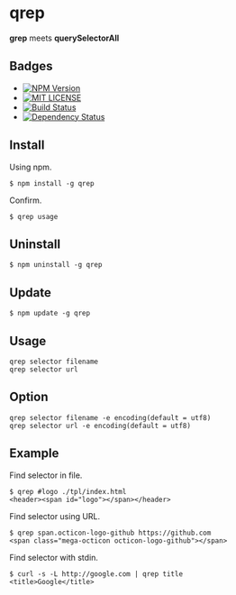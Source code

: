 # qrep

**grep** meets **querySelectorAll**

## Badges
+ [![NPM Version](http://img.shields.io/npm/v/qrep.svg)](https://www.npmjs.org/package/qrep)
+ [![MIT LICENSE](http://img.shields.io/badge/license-MIT-brightgreen.svg)](https://github.com/watilde/qrep/blob/master/LICENSE)
+ [![Build Status](https://api.travis-ci.org/watilde/qrep.svg)](https://travis-ci.org/watilde/qrep)
+ [![Dependency Status](https://gemnasium.com/watilde/qrep.svg)](https://gemnasium.com/watilde/qrep)

## Install

Using npm.

    $ npm install -g qrep

Confirm.

    $ qrep usage

## Uninstall

    $ npm uninstall -g qrep

## Update

    $ npm update -g qrep

## Usage

    qrep selector filename
    qrep selector url

## Option
    qrep selector filename -e encoding(default = utf8)
    qrep selector url -e encoding(default = utf8)

## Example

Find selector in file.

    $ qrep #logo ./tpl/index.html
    <header><span id="logo"></span></header>

Find selector using URL.

    $ qrep span.octicon-logo-github https://github.com
    <span class="mega-octicon octicon-logo-github"></span>

Find selector with stdin.

    $ curl -s -L http://google.com | qrep title
    <title>Google</title>
